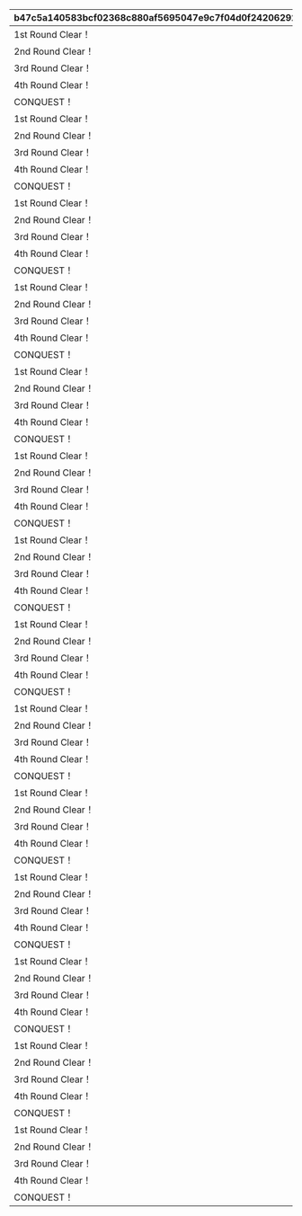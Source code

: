 |b47c5a140583bcf02368c880af5695047e9c7f04d0f242062924976c74381c50|fa5f638d493feb5e1bd8368184ee7d233305a7159d8c019441fe1cc9243b0d04|c7911693bdc16a86a1883bcba128751f99f9b1add0b5a614531b079b15a712a5|b113f5d5dedacee07ef8127b1ba923d35ce6170237ac73d109a5605f8a0b131a|0042fe834cbea59181755472131f7953ff1204a10a69c3502b1529f785acfa91|52d1a18e70d148f1afc1bacbac186c50941e38590b6ceaa7bf55302af560cb75|a7526105ee71a39aae10f91b1cc1cf7d966829cf8299685808cccdf05cc40f85|23326b9093a036f173d8242d49a49f030276c2e476f9762be7cf42f2f5a0ea58|b1c7e09a80164c3449ec9f30a117d4ca0a1a27e0484357b9425a669238d791c8|d854da31759d7a0c9f040d6aef8239bf05002f4ae1974dae0f4c559614845cf7|c01bafbf00e09c94283d91b946eaeef9e05d8650f265f122a8c53df0393a5ab7|4df8ffbacc653f0afd1bb319c729edaebe52ae8393a118f45b68e6f05535c64a|78e01396ee240263f46de00331d98472eb32dd1a1a2b1477618f9c9eb9ad95f9|9ba51652dcd48d853e71580255c9f369ecc758be98f785dbcbe4716fa05bded9|0bfd815727f29e985f5419a6e94e1ae2913d2dfe90d372e96bd7e5c6dea9881f|
| --- | --- | --- | --- | --- | --- | --- | --- | --- | --- | --- | --- | --- | --- | --- |
|1st Round Clear！|80001|2015/04/01 15:00:00|32001001|603|32001|0|1|1|3200101|0|スペシャルダンジョンを1回登頂しよう|0|1004110|2030/04/01 14:59:59|
|2nd Round Clear！|80001|2015/04/01 15:00:00|32001002|603|32001|0|1|2|3200102|0|スペシャルダンジョンを2回登頂しよう|0|1004110|2030/04/01 14:59:59|
|3rd Round Clear！|80001|2015/04/01 15:00:00|32001003|603|32001|0|1|3|3200103|0|スペシャルダンジョンを3回登頂しよう|0|1004110|2030/04/01 14:59:59|
|4th Round Clear！|80001|2015/04/01 15:00:00|32001004|603|32001|0|1|4|3200104|0|スペシャルダンジョンを4回登頂しよう|0|1004110|2030/04/01 14:59:59|
|CONQUEST！|80001|2015/04/01 15:00:00|32001005|603|32001|0|1|5|3200105|0|スペシャルダンジョンを5回登頂しよう|0|1004110|2030/04/01 14:59:59|
|1st Round Clear！|80001|2015/04/01 15:00:00|32001001|603|32002|0|1|1|3200201|0|スペシャルダンジョンを1回登頂しよう|0|1004110|2030/04/01 14:59:59|
|2nd Round Clear！|80001|2015/04/01 15:00:00|32001002|603|32002|0|1|2|3200202|0|スペシャルダンジョンを2回登頂しよう|0|1004110|2030/04/01 14:59:59|
|3rd Round Clear！|80001|2015/04/01 15:00:00|32001003|603|32002|0|1|3|3200203|0|スペシャルダンジョンを3回登頂しよう|0|1004110|2030/04/01 14:59:59|
|4th Round Clear！|80001|2015/04/01 15:00:00|32001004|603|32002|0|1|4|3200204|0|スペシャルダンジョンを4回登頂しよう|0|1004110|2030/04/01 14:59:59|
|CONQUEST！|80001|2015/04/01 15:00:00|32001005|603|32002|0|1|5|3200205|0|スペシャルダンジョンを5回登頂しよう|0|1004110|2030/04/01 14:59:59|
|1st Round Clear！|80001|2015/04/01 15:00:00|32001001|603|32003|0|1|1|3200301|0|スペシャルダンジョンを1回登頂しよう|0|1004110|2030/04/01 14:59:59|
|2nd Round Clear！|80001|2015/04/01 15:00:00|32001002|603|32003|0|1|2|3200302|0|スペシャルダンジョンを2回登頂しよう|0|1004110|2030/04/01 14:59:59|
|3rd Round Clear！|80001|2015/04/01 15:00:00|32001003|603|32003|0|1|3|3200303|0|スペシャルダンジョンを3回登頂しよう|0|1004110|2030/04/01 14:59:59|
|4th Round Clear！|80001|2015/04/01 15:00:00|32001004|603|32003|0|1|4|3200304|0|スペシャルダンジョンを4回登頂しよう|0|1004110|2030/04/01 14:59:59|
|CONQUEST！|80001|2015/04/01 15:00:00|32001005|603|32003|0|1|5|3200305|0|スペシャルダンジョンを5回登頂しよう|0|1004110|2030/04/01 14:59:59|
|1st Round Clear！|80001|2015/04/01 15:00:00|32001001|603|32004|0|1|1|3200401|0|スペシャルダンジョンを1回登頂しよう|0|1004110|2030/04/01 14:59:59|
|2nd Round Clear！|80001|2015/04/01 15:00:00|32001002|603|32004|0|1|2|3200402|0|スペシャルダンジョンを2回登頂しよう|0|1004110|2030/04/01 14:59:59|
|3rd Round Clear！|80001|2015/04/01 15:00:00|32001003|603|32004|0|1|3|3200403|0|スペシャルダンジョンを3回登頂しよう|0|1004110|2030/04/01 14:59:59|
|4th Round Clear！|80001|2015/04/01 15:00:00|32001004|603|32004|0|1|4|3200404|0|スペシャルダンジョンを4回登頂しよう|0|1004110|2030/04/01 14:59:59|
|CONQUEST！|80001|2015/04/01 15:00:00|32001005|603|32004|0|1|5|3200405|0|スペシャルダンジョンを5回登頂しよう|0|1004110|2030/04/01 14:59:59|
|1st Round Clear！|80001|2015/04/01 15:00:00|32001001|603|32005|0|1|1|3200501|0|スペシャルダンジョンを1回登頂しよう|0|1004110|2030/04/01 14:59:59|
|2nd Round Clear！|80001|2015/04/01 15:00:00|32001002|603|32005|0|1|2|3200502|0|スペシャルダンジョンを2回登頂しよう|0|1004110|2030/04/01 14:59:59|
|3rd Round Clear！|80001|2015/04/01 15:00:00|32001003|603|32005|0|1|3|3200503|0|スペシャルダンジョンを3回登頂しよう|0|1004110|2030/04/01 14:59:59|
|4th Round Clear！|80001|2015/04/01 15:00:00|32001004|603|32005|0|1|4|3200504|0|スペシャルダンジョンを4回登頂しよう|0|1004110|2030/04/01 14:59:59|
|CONQUEST！|80001|2015/04/01 15:00:00|32001005|603|32005|0|1|5|3200505|0|スペシャルダンジョンを5回登頂しよう|0|1004110|2030/04/01 14:59:59|
|1st Round Clear！|80001|2015/04/01 15:00:00|32001001|603|32006|0|1|1|3200601|0|スペシャルダンジョンを1回登頂しよう|0|1004110|2030/04/01 14:59:59|
|2nd Round Clear！|80001|2015/04/01 15:00:00|32001002|603|32006|0|1|2|3200602|0|スペシャルダンジョンを2回登頂しよう|0|1004110|2030/04/01 14:59:59|
|3rd Round Clear！|80001|2015/04/01 15:00:00|32001003|603|32006|0|1|3|3200603|0|スペシャルダンジョンを3回登頂しよう|0|1004110|2030/04/01 14:59:59|
|4th Round Clear！|80001|2015/04/01 15:00:00|32001004|603|32006|0|1|4|3200604|0|スペシャルダンジョンを4回登頂しよう|0|1004110|2030/04/01 14:59:59|
|CONQUEST！|80001|2015/04/01 15:00:00|32001005|603|32006|0|1|5|3200605|0|スペシャルダンジョンを5回登頂しよう|0|1004110|2030/04/01 14:59:59|
|1st Round Clear！|80001|2015/04/01 15:00:00|32001001|603|32007|0|1|1|3200701|0|スペシャルダンジョンを1回登頂しよう|0|1004110|2030/04/01 14:59:59|
|2nd Round Clear！|80001|2015/04/01 15:00:00|32001002|603|32007|0|1|2|3200702|0|スペシャルダンジョンを2回登頂しよう|0|1004110|2030/04/01 14:59:59|
|3rd Round Clear！|80001|2015/04/01 15:00:00|32001003|603|32007|0|1|3|3200703|0|スペシャルダンジョンを3回登頂しよう|0|1004110|2030/04/01 14:59:59|
|4th Round Clear！|80001|2015/04/01 15:00:00|32001004|603|32007|0|1|4|3200704|0|スペシャルダンジョンを4回登頂しよう|0|1004110|2030/04/01 14:59:59|
|CONQUEST！|80001|2015/04/01 15:00:00|32001005|603|32007|0|1|5|3200705|0|スペシャルダンジョンを5回登頂しよう|0|1004110|2030/04/01 14:59:59|
|1st Round Clear！|80001|2015/04/01 15:00:00|32001001|603|32008|0|1|1|3200801|0|スペシャルダンジョンを1回登頂しよう|0|1004110|2030/04/01 14:59:59|
|2nd Round Clear！|80001|2015/04/01 15:00:00|32001002|603|32008|0|1|2|3200802|0|スペシャルダンジョンを2回登頂しよう|0|1004110|2030/04/01 14:59:59|
|3rd Round Clear！|80001|2015/04/01 15:00:00|32001003|603|32008|0|1|3|3200803|0|スペシャルダンジョンを3回登頂しよう|0|1004110|2030/04/01 14:59:59|
|4th Round Clear！|80001|2015/04/01 15:00:00|32001004|603|32008|0|1|4|3200804|0|スペシャルダンジョンを4回登頂しよう|0|1004110|2030/04/01 14:59:59|
|CONQUEST！|80001|2015/04/01 15:00:00|32001005|603|32008|0|1|5|3200805|0|スペシャルダンジョンを5回登頂しよう|0|1004110|2030/04/01 14:59:59|
|1st Round Clear！|80001|2015/04/01 15:00:00|32001001|603|32009|0|1|1|3200901|0|スペシャルダンジョンを1回登頂しよう|0|1004110|2030/04/01 14:59:59|
|2nd Round Clear！|80001|2015/04/01 15:00:00|32001002|603|32009|0|1|2|3200902|0|スペシャルダンジョンを2回登頂しよう|0|1004110|2030/04/01 14:59:59|
|3rd Round Clear！|80001|2015/04/01 15:00:00|32001003|603|32009|0|1|3|3200903|0|スペシャルダンジョンを3回登頂しよう|0|1004110|2030/04/01 14:59:59|
|4th Round Clear！|80001|2015/04/01 15:00:00|32001004|603|32009|0|1|4|3200904|0|スペシャルダンジョンを4回登頂しよう|0|1004110|2030/04/01 14:59:59|
|CONQUEST！|80001|2015/04/01 15:00:00|32001005|603|32009|0|1|5|3200905|0|スペシャルダンジョンを5回登頂しよう|0|1004110|2030/04/01 14:59:59|
|1st Round Clear！|80001|2015/04/01 15:00:00|32001001|603|32010|0|1|1|3201001|0|スペシャルダンジョンを1回登頂しよう|0|1004110|2030/04/01 14:59:59|
|2nd Round Clear！|80001|2015/04/01 15:00:00|32001002|603|32010|0|1|2|3201002|0|スペシャルダンジョンを2回登頂しよう|0|1004110|2030/04/01 14:59:59|
|3rd Round Clear！|80001|2015/04/01 15:00:00|32001003|603|32010|0|1|3|3201003|0|スペシャルダンジョンを3回登頂しよう|0|1004110|2030/04/01 14:59:59|
|4th Round Clear！|80001|2015/04/01 15:00:00|32001004|603|32010|0|1|4|3201004|0|スペシャルダンジョンを4回登頂しよう|0|1004110|2030/04/01 14:59:59|
|CONQUEST！|80001|2015/04/01 15:00:00|32001005|603|32010|0|1|5|3201005|0|スペシャルダンジョンを5回登頂しよう|0|1004110|2030/04/01 14:59:59|
|1st Round Clear！|80001|2015/04/01 15:00:00|32001001|603|32011|0|1|1|3201101|0|スペシャルダンジョンを1回登頂しよう|0|1004110|2030/04/01 14:59:59|
|2nd Round Clear！|80001|2015/04/01 15:00:00|32001002|603|32011|0|1|2|3201102|0|スペシャルダンジョンを2回登頂しよう|0|1004110|2030/04/01 14:59:59|
|3rd Round Clear！|80001|2015/04/01 15:00:00|32001003|603|32011|0|1|3|3201103|0|スペシャルダンジョンを3回登頂しよう|0|1004110|2030/04/01 14:59:59|
|4th Round Clear！|80001|2015/04/01 15:00:00|32001004|603|32011|0|1|4|3201104|0|スペシャルダンジョンを4回登頂しよう|0|1004110|2030/04/01 14:59:59|
|CONQUEST！|80001|2015/04/01 15:00:00|32001005|603|32011|0|1|5|3201105|0|スペシャルダンジョンを5回登頂しよう|0|1004110|2030/04/01 14:59:59|
|1st Round Clear！|80001|2015/04/01 15:00:00|32001001|603|32012|0|1|1|3201201|0|スペシャルダンジョンを1回登頂しよう|0|1004110|2030/04/01 14:59:59|
|2nd Round Clear！|80001|2015/04/01 15:00:00|32001002|603|32012|0|1|2|3201202|0|スペシャルダンジョンを2回登頂しよう|0|1004110|2030/04/01 14:59:59|
|3rd Round Clear！|80001|2015/04/01 15:00:00|32001003|603|32012|0|1|3|3201203|0|スペシャルダンジョンを3回登頂しよう|0|1004110|2030/04/01 14:59:59|
|4th Round Clear！|80001|2015/04/01 15:00:00|32001004|603|32012|0|1|4|3201204|0|スペシャルダンジョンを4回登頂しよう|0|1004110|2030/04/01 14:59:59|
|CONQUEST！|80001|2015/04/01 15:00:00|32001005|603|32012|0|1|5|3201205|0|スペシャルダンジョンを5回登頂しよう|0|1004110|2030/04/01 14:59:59|
|1st Round Clear！|80001|2015/04/01 15:00:00|32001001|603|32013|0|1|1|3201301|0|スペシャルダンジョンを1回登頂しよう|0|1004110|2030/04/01 14:59:59|
|2nd Round Clear！|80001|2015/04/01 15:00:00|32001002|603|32013|0|1|2|3201302|0|スペシャルダンジョンを2回登頂しよう|0|1004110|2030/04/01 14:59:59|
|3rd Round Clear！|80001|2015/04/01 15:00:00|32001003|603|32013|0|1|3|3201303|0|スペシャルダンジョンを3回登頂しよう|0|1004110|2030/04/01 14:59:59|
|4th Round Clear！|80001|2015/04/01 15:00:00|32001004|603|32013|0|1|4|3201304|0|スペシャルダンジョンを4回登頂しよう|0|1004110|2030/04/01 14:59:59|
|CONQUEST！|80001|2015/04/01 15:00:00|32001005|603|32013|0|1|5|3201305|0|スペシャルダンジョンを5回登頂しよう|0|1004110|2030/04/01 14:59:59|
|1st Round Clear！|80001|2015/04/01 15:00:00|32001001|603|32014|0|1|1|3201401|0|スペシャルダンジョンを1回登頂しよう|0|1004110|2030/04/01 14:59:59|
|2nd Round Clear！|80001|2015/04/01 15:00:00|32001002|603|32014|0|1|2|3201402|0|スペシャルダンジョンを2回登頂しよう|0|1004110|2030/04/01 14:59:59|
|3rd Round Clear！|80001|2015/04/01 15:00:00|32001003|603|32014|0|1|3|3201403|0|スペシャルダンジョンを3回登頂しよう|0|1004110|2030/04/01 14:59:59|
|4th Round Clear！|80001|2015/04/01 15:00:00|32001004|603|32014|0|1|4|3201404|0|スペシャルダンジョンを4回登頂しよう|0|1004110|2030/04/01 14:59:59|
|CONQUEST！|80001|2015/04/01 15:00:00|32001005|603|32014|0|1|5|3201405|0|スペシャルダンジョンを5回登頂しよう|0|1004110|2030/04/01 14:59:59|